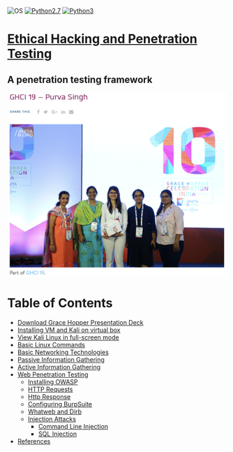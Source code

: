  ![OS](https://img.shields.io/badge/Tested%20On-Linux%20|%20Windows-yellowgreen.svg?style=flat-square) [![Python2.7](https://img.shields.io/badge/Python-2.7-green.svg?style=flat-square)](https://www.python.org/downloads/release/python-2714/) [![Python3](https://img.shields.io/badge/Python-3-green.svg?style=flat-square)](https://github.com/Manisso/fsociety/tree/python3) 

# [Ethical Hacking and Penetration Testing](https://raw.githubusercontent.com/purvasingh96/Ethical-Hacking-and-Penetration-Testing/master/GHCI%20-%202019/GHCI%202019%20Workshop%20Deck.pptx)
## A penetration testing framework

<p><a href="https://ghcindia.anitab.org/galleries/ghci-19/attachment/ghci-19-purva-singh/">
<img src="./ghci_2019_group_photo.png"></img>
 <a>
</p>

Table of Contents
==================

* [Download Grace Hopper Presentation Deck](https://raw.githubusercontent.com/purvasingh96/Ethical-Hacking-and-Penetration-Testing/master/GHCI%20-%202019/GHCI%202019%20Workshop%20Deck.pptx)
* [Installing VM and Kali on virtual box](https://github.com/purvasingh96/FSociety/blob/master/Installation.md) 
* [View Kali Linux in full-screen mode](https://github.com/purvasingh96/FSociety/blob/master/kali_full_screen_mode.md)
* [Basic Linux Commands](https://github.com/purvasingh96/FSociety/blob/master/Basic%20Linux%20Commands.md)
* [Basic Networking Technologies](https://github.com/purvasingh96/FSociety/blob/master/Networking%20Terminologies.md)
* [Passive Information Gathering](https://github.com/purvasingh96/FSociety/blob/master/Passive%20Information%20Gathering.md)
* [Active Information Gathering](https://github.com/purvasingh96/FSociety/blob/master/Active%20Information%20Gathering.md)
* [Web Penetration Testing](https://github.com/purvasingh96/FSociety/blob/master/Web%20Application%20Penetration%20Testing/ReadMe.md)
  * [Installing OWASP](https://github.com/purvasingh96/FSociety/blob/master/Web%20Application%20Penetration%20Testing/01.%20Installing%20Owasp.md)
  * [HTTP Requests](https://github.com/purvasingh96/FSociety/blob/master/Web%20Application%20Penetration%20Testing/02.%20Http%20Requests.md)
  * [Http Response](https://github.com/purvasingh96/FSociety/blob/master/Web%20Application%20Penetration%20Testing/03.%20Http%20Response.md)
  * [Configuring BurpSuite](https://github.com/purvasingh96/FSociety/blob/master/Web%20Application%20Penetration%20Testing/04.%20Configuring%20BurpSuite.md)
  * [Whatweb and Dirb](https://github.com/purvasingh96/FSociety/blob/master/Web%20Application%20Penetration%20Testing/05.Whatweb%20and%20Dirb.md)
  * [Injection Attacks](https://github.com/purvasingh96/FSociety/tree/master/Web%20Application%20Penetration%20Testing/Injection%20Attacks)
    * [Command Line Injection](https://github.com/purvasingh96/FSociety/blob/master/Web%20Application%20Penetration%20Testing/Injection%20Attacks/Command%20Injection/Readme.md)
    * [SQL Injection](https://github.com/purvasingh96/FSociety/blob/master/Web%20Application%20Penetration%20Testing/Injection%20Attacks/SQL%20Injection/Readme.md)
* [References](https://github.com/purvasingh96/FSociety/blob/master/References.md)
